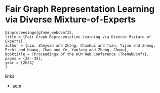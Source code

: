 # Fair Graph Representation Learning via Diverse Mixture-of-Experts

```
@inproceedings{gfame_webconf23,
title = {Fair Graph Representation Learning via Diverse Mixture-of-Experts},
author = {Liu, Zheyuan and Zhang, Chunhui and Tian, Yijun and Zhang, Erchi and Huang, Chao and Ye, Yanfang and Zhang, Chuxu},
booktitle = {Proceedings of the ACM Web Conference (TheWebConf)},
pages = {28--38},
year = {2023}
}
```

links
- [acm](https://dl.acm.org/doi/10.1145/3543507.3583207)
